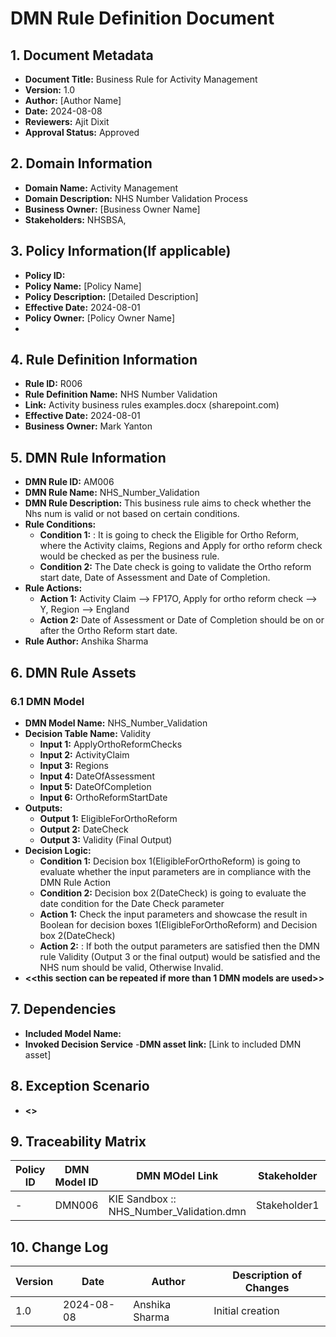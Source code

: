 # DMN Rule Definition Document

## 1. Document Metadata
- **Document Title:** Business Rule for Activity Management 
- **Version:** 1.0
- **Author:** [Author Name]
- **Date:** 2024-08-08
- **Reviewers:** Ajit Dixit 
- **Approval Status:** Approved

## 2. Domain Information 
- **Domain Name:** Activity Management
- **Domain Description:** NHS Number Validation Process 
- **Business Owner:** [Business Owner Name]
- **Stakeholders:** NHSBSA,

## 3. Policy Information(If applicable) 
- **Policy ID:** 
- **Policy Name:** [Policy Name]
- **Policy Description:** [Detailed Description]
- **Effective Date:** 2024-08-01
- **Policy Owner:** [Policy Owner Name]
- 
## 4. Rule Definition Information
- **Rule ID:** R006
- **Rule Definition Name:** NHS Number Validation
- **Link:** Activity business rules examples.docx (sharepoint.com)
- **Effective Date:** 2024-08-01
- **Business Owner:** Mark Yanton

## 5. DMN Rule Information
- **DMN Rule ID:** AM006
- **DMN Rule Name:** NHS_Number_Validation
- **DMN Rule Description:** This business rule aims to check whether the Nhs num is valid or not based on certain conditions. 
- **Rule Conditions:**
  - **Condition 1:** : It is going to check the Eligible for Ortho Reform, where the Activity claims, Regions and Apply for ortho reform check would be checked as per the business rule. 
  - **Condition 2:** The Date check is going to validate the Ortho reform start date, Date of Assessment and Date of Completion. 
- **Rule Actions:**
  - **Action 1:** Activity Claim --> FP17O, Apply for ortho reform check --> Y, Region --> England
  - **Action 2:** Date of Assessment or Date of Completion should be on or after the Ortho Reform start date. 
- **Rule Author:** Anshika Sharma 

## 6. DMN Rule Assets
### 6.1 DMN Model 
- **DMN Model Name:** NHS_Number_Validation 
- **Decision Table Name:** Validity 
  - **Input 1:** ApplyOrthoReformChecks
  - **Input 2:** ActivityClaim
  - **Input 3:** Regions
  - **Input 4:** DateOfAssessment
  - **Input 5:** DateOfCompletion
  - **Input 6:** OrthoReformStartDate
- **Outputs:**
  - **Output 1:** EligibleForOrthoReform
  - **Output 2:** DateCheck
  - **Output 3:** Validity (Final Output)
- **Decision Logic:**
  - **Condition 1:** Decision box 1(EligibleForOrthoReform) is going to evaluate whether the input parameters are in compliance with the DMN Rule Action 
  - **Condition 2:** Decision box 2(DateCheck) is going to evaluate the date condition for the Date Check parameter 
  - **Action 1:** Check the input parameters and showcase the result in Boolean for decision boxes 1(EligibleForOrthoReform) and Decision box 2(DateCheck)
  - **Action 2:** : If both the output parameters are satisfied then the DMN rule Validity (Output 3 or the final output) would be satisfied and the NHS num should be valid, Otherwise Invalid. 
- **<<this section can be repeated if more than 1 DMN models are used>>**

## 7. Dependencies
- **Included Model Name:**
- **Invoked Decision Service**
-**DMN asset link:** [Link to included DMN asset]

## 8. Exception Scenario
- **<<Add any exception scenario>>**

## 9. Traceability Matrix

 | Policy ID | DMN Model ID |  DMN MOdel Link                            | Stakeholder  | Status  |
 |-----------|--------------|--------------------------------------------|--------------|-------- |
 | -         | DMN006       |  KIE Sandbox :: NHS_Number_Validation.dmn  | Stakeholder1 | Active  |

## 10. Change Log

| Version | Date       | Author        | Description of Changes            |
|---------|------------|---------------|-----------------------------------|
| 1.0     | 2024-08-08 | Anshika Sharma| Initial creation                  |

